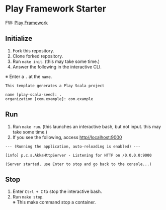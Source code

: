 # Play Framework Starter

FW: [Play Framework](https://www.playframework.com/)

## Initialize

1. Fork this repository.
2. Clone forked repository.
3. Run `make init`. (this may take some time.)
4. Answer the following in the interactive CLI.

※  Enter a `.` at the `name`.

```
This template generates a Play Scala project

name [play-scala-seed]: .
organization [com.example]: com.example
```

## Run

1. Run `make run`. (this launches an interactive bash, but not input. this may take some time.)
2. If you see the following, access [http//localhost:9000](http//localhost:9000)

```
--- (Running the application, auto-reloading is enabled) ---

[info] p.c.s.AkkaHttpServer - Listening for HTTP on /0.0.0.0:9000

(Server started, use Enter to stop and go back to the console...)
```

## Stop

1. Enter `Ctrl + C` to stop the interactive bash.  
2. Run `make stop`.  
   ※ This make command stop a container.

